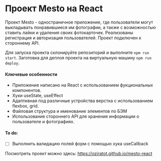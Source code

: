 # Проект Mesto на React

Проект Mesto - одностраничное приложение, где пользователи могут выкладывать понравившиеся им фотографии, а также с возможностью ставить лайки и удаления своих фотокарточек. Реализованы регистрация и авторизация пользователей. Проект подключен к стороннему API. 

Для запуска проекта склонируйте репозиторий и выполните `npm run start`.
Заготовка для деплоя проекта на виртуальную машину `npm run deploy`.

#### Ключевые особенности
- Приложение написано на React с использованием фукциональных компонентов.
- Хуки useState, useEffect
- Адаптивная под различные устройства верстка с использованием flexbox, grid. 
- Файловая структура и именование элементов по БЭМ
- Использование стороннего API для хранения информации о пользователе и фотографиях.

#### To do:  
- [ ] Выполнить валидацию полей форм с помощью хука useCallback  

Посмотреть проект можно здесь: https://oziratot.github.io/mesto-react